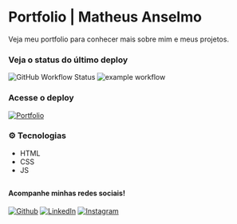 # Portfolio | Matheus Anselmo

Veja meu portfolio para conhecer mais sobre mim e meus projetos.

### Veja o status do último deploy

![GitHub Workflow Status](https://img.shields.io/github/workflow/status/{owner}/{repo}/CI?label=build)
![example workflow](https://github.com/github/docs/actions/workflows/main.yml/badge.svg)

### Acesse o deploy

[![Portfolio](https://img.shields.io/badge/Portfolio-000?style=for-the-badge&logo=todoist&logoColor=white)](https://)

### ⚙ Tecnologias 
  - HTML
  - CSS
  - JS

##

#### Acompanhe minhas redes sociais!

[![Github](https://img.shields.io/badge/Github-000?style=for-the-badge&logo=github&logoColor=FFF)](https://github.com/anselmosz/)
[![LinkedIn](https://img.shields.io/badge/LinkedIn-000?style=for-the-badge&logo=linkedin&logoColor=FFF)](https://www.linkedin.com/in/matheus-souza-anselmo-aba10a215/)
[![Instagram](https://img.shields.io/badge/Instagram-000?style=for-the-badge&logo=instagram&logoColor=FFF)](https://www.instagram.com/anselmoszm/profilecard/?igsh=MWxyeThvYTlibXhkZg==)